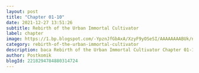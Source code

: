 ```yaml
---
layout: post 
title: "Chapter 01-10"
date: 2021-12-27 13:51:26
subtitle: Rebirth of the Urban Immortal Cultivator
label: chapter
image: https://1.bp.blogspot.com/-YpznJfGbAxA/XzyF9yOSeSI/AAAAAAAABUk/ngkwnOQ6xbs4k_9erxm2-ohrosCnag9WwCLcBGAsYHQ/s72-c/420.jpg
category: rebirth-of-the-urban-immortal-cultivator
description: baca Rebirth of the Urban Immortal Cultivator Chapter 01-10 bahasa indonesia 
author: Postkomik
blogId: 2218294784880314724
---
```

